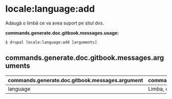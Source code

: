 # locale:language:add
Adaugă o limbă ce va avea suport pe situl dvs.

**commands.generate.doc.gitbook.messages.usage:**
```
$ drupal locale:language:add [arguments]
```

## commands.generate.doc.gitbook.messages.arguments
commands.generate.doc.gitbook.messages.argument | commands.generate.doc.gitbook.messages.details
---------|-------------
language | Limba, de exemplu, es sau Spanish

